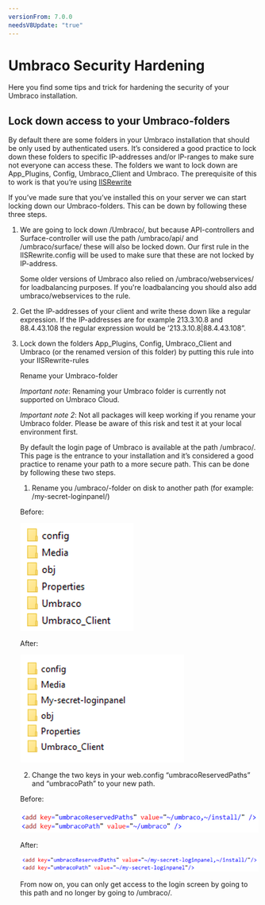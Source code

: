 ```yaml
---
versionFrom: 7.0.0
needsV8Update: "true"
---
```


# Umbraco Security Hardening

Here you find some tips and trick for hardening the security of your Umbraco installation.

## Lock down access to your Umbraco-folders

By default there are some folders in your Umbraco installation that should be only used by authenticated users. It’s considered a good practice to lock down these folders to specific IP-addresses and/or IP-ranges to make sure not everyone can access these.
The folders we want to lock down are App_Plugins, Config, Umbraco_Client and Umbraco.
The prerequisite of this to work is that you’re using [IISRewrite](../../Routing/IISRewriteRules/index.md) 

If you’ve made sure that you’ve installed this on your server we can start locking down our Umbraco-folders. This can be down by following these three steps.

1. We are going to lock down /Umbraco/, but because API-controllers and Surface-controller will use the path /umbraco/api/ and /umbraco/surface/ these will also be locked down. Our first rule in the IISRewrite.config will be used to make sure that these are not locked by IP-address.

	<rule name="Ignore" stopProcessing="true">
		<match url="^(?:umbraco/api|umbraco/surface)/" />
		<action type="None" />
	</rule>

    Some older versions of Umbraco also relied on /umbraco/webservices/ for loadbalancing purposes. If you're loadbalancing you should also add umbraco/webservices to the rule.

    <rule name="Ignore" stopProcessing="true">
		<match url="^(?:umbraco/api|umbraco/surface|umbraco/webservices)/" />
		<action type="None" />
	</rule>

2. Get the IP-addresses of your client and write these down like a regular expression. If the IP-addresses are for example 213.3.10.8 and 88.4.43.108 the regular expression would be ‘213.3.10.8|88.4.43.108”.

3. Lock down the folders App_Plugins, Config, Umbraco_Client and Umbraco (or the renamed version of this folder) by putting this rule into your IISRewrite-rules

	<rule name="Allowed IPs" stopProcessing="true">
		<match url="^(?:app_plugins|config|umbraco|umbraco_client)(?:/|$)" />
		<conditions>
			<add input="{REMOTE_ADDR}" negate="false" pattern="213.3.10.8|88.4.43.108”>
		</conditions>
		<action type=”AbortRequest” />
	</rule>
	
If you now go to /umbraco/ for example from a different IP-address the login screen will not be rendered.

## Rename your Umbraco-folder
*Important note*: Renaming your Umbraco folder is currently not supported on Umbraco Cloud.

*Important note 2*: Not all packages will keep working if you rename your Umbraco folder. Please be aware of this risk and test it at your local environment first.

By default the login page of Umbraco is available at the path /umbraco/. This page is the entrance to your installation and it’s considered a good practice to rename your path to a more secure path.
This can be done by following these two steps.

1. Rename you /umbraco/-folder on disk to another path (for example: /my-secret-loginpanel/)

Before:

![Umbraco-folder on disk - before](images/foldersondisk-before.png)

After:

![Umbraco-folder on disk - after](images/foldersondisk-after.png)

2. Change the two keys in your web.config “umbracoReservedPaths” and “umbracoPath” to your new path.

Before:

![Web.config - before](images/webconfig-before.png)

After:

![Web.config - after](images/webconfig-after.png)

From now on, you can only get access to the login screen by going to this path and no longer by going to /umbraco/.
